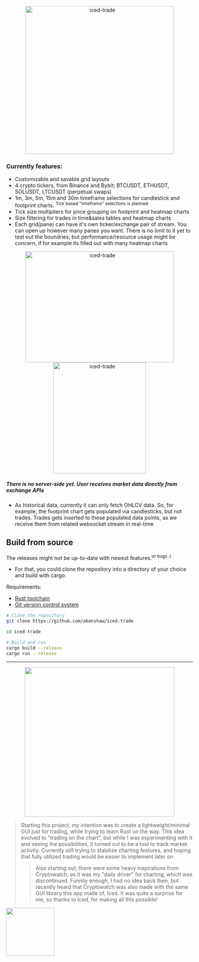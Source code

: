 <div align="center">
  <img height="400" alt="iced-trade" src="https://github.com/user-attachments/assets/9300b283-03fd-498a-a076-7f540f1f96ab">
</div>

### Currently features:
- Customizable and savable grid layouts
- 4 crypto tickers, from Binance and Bybit; BTCUSDT, ETHUSDT, SOLUSDT, LTCUSDT (perpetual swaps)
- 1m, 3m, 5m, 15m and 30m timeframe selections for candlestick and footprint charts. <sup>Tick based "timeframe" selections is planned</sup>
- Tick size multipliers for price grouping on footprint and heatmap charts
- Size filtering for trades in time&sales tables and heatmap charts
- Each grid(pane) can have it's own ticker/exchange pair of stream. You can open up however many panes you want. There is no limit to it yet to test out the boundries, but performance/resource usage might be concern, if for example its filled out with many heatmap charts

<div align="center">
  <img height="300" width="400" alt="iced-trade" src="https://github.com/user-attachments/assets/89894672-4ad6-41a2-ab7f-84c5acdb76a9">
  <img height="300" width="250" alt="iced-trade" src="https://github.com/user-attachments/assets/a93ff39f-e80a-4f87-a99b-d4582f4bb818">
</div>

##### There is no server-side yet. User receives market data directly from exchange APIs
- As historical data, currently it can only fetch OHLCV data. So, for example, the footprint chart gets populated via candlesticks, but not trades. Trades gets inserted to these populated data points, as we receive them from related websocket stream in real-time

## Build from source
The releases might not be up-to-date with newest features.<sup>or bugs :)</sup>
- For that, you could
clone the repository into a directory of your choice and build with cargo.

Requirements:
- [Rust toolchain](https://www.rust-lang.org/tools/install)
- [Git version control system](https://git-scm.com/)

```bash
# Clone the repository
git clone https://github.com/akenshaw/iced-trade

cd iced-trade

# Build and run
cargo build --release
cargo run --release
```
***
> 
<p align="center">
  <img src="https://github.com/akenshaw/iced-trade/assets/63060680/e7b55751-b547-4548-ac95-5348c6c60385" width="404,5" />
</p>

> Starting this project, my intention was to create a lightweight/minimal GUI just for trading, while trying to learn Rust on the way. This idea evolved to "trading on the chart", but while I was experimenting with it and seeing the possibilities, it turned out to be a tool to track market activity. Currently still trying to stabilize charting features, and hoping that fully utilized trading would be easier to implement later on
>>  Also starting out, there were some heavy inspirations from Cryptowatch, as it was my "daily driver" for charting, which was discontinued. Funnily enough, I had no idea back then, but recently heard that Cryptowatch was also made with the same GUI library this app made of, Iced. It was quite a surprise for me, so thanks to Iced, for making all this possible!
<a href="https://github.com/iced-rs/iced">
  <img src="https://gist.githubusercontent.com/hecrj/ad7ecd38f6e47ff3688a38c79fd108f0/raw/74384875ecbad02ae2a926425e9bcafd0695bade/color.svg" width="130px">
</a>
